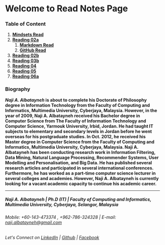 # Welcome to Read Notes Page

### Table of Content


1. **[Mindsets Read](https://naji-albatayneh.github.io/reading-notes/mindsets)**
1. **[Reading 02a](https://naji-albatayneh.github.io/reading-notes/Reading02a)**
    1. **[Markdown Read](https://naji-albatayneh.github.io/reading-notes/markdown)**
    1. **[GitHub Read](https://naji-albatayneh.github.io/reading-notes/github)**
1. **[Reading 02b](https://naji-albatayneh.github.io/reading-notes/Reading02b)**
1. **[Reading 03b](https://naji-albatayneh.github.io/reading-notes/Reading03b)**
1. **[Reading 04](https://naji-albatayneh.github.io/reading-notes/Reading04)**
1. **[Reading 05](https://naji-albatayneh.github.io/reading-notes/Reading05)**
1. **[Reading 06a](https://naji-albatayneh.github.io/reading-notes/Reading06a)**


### Biography
**_Naji A. Albatayneh_ is about to complete his Doctorate of Philosophy degree in Information Technology from the Faculty of Computing and Informatics, Multimedia University, Cyberjaya, Malaysia. However, in the year of 2009, Naji A. Albatayneh received his Bachelor degree in Computer Science from The Faculty of Information Technology and Computer Science, Yarmouk University, Irbid, Jordan. He had taught IT subjects to elementary and secondary levels in Jordan before he went overseas for his postgraduate studies. In Oct. 2012, he received his Master degree in Computer Science from the Faculty of Computing and Informatics, Multimedia University, Cyberjaya, Malaysia. Naji A. Albatayneh has been conducting research work in Information Filtering, Data Mining, Natural Language Processing, Recommender Systems, User Modelling and Personalisation, and Big Data. He has published several research articles and participated in several international conferences. Furthermore, he has worked as a part-time computer science lecturer in several colleges and academies. However, Naji A. Albatayneh is currently looking for a vacant academic capacity to continue his academic career.**

________________________________________________________
##### Naji A. Albatayneh | Ph.D (IT) | Faculty of Computing and Informatics, Multimedia University, Cyberjaya, Selangor, Malaysia

###### Mobile: +60-143-473374 , +962-786-324328 | E-mail: naji.albatayneh@gmail.com

###### Let's Connect on [LinkedIn](https://www.linkedin.com/in/naji-a-albatayneh/) | [Github](https://github.com/naji-albatayneh) | [Facebook](https://web.facebook.com/naji.albatayneh/)
